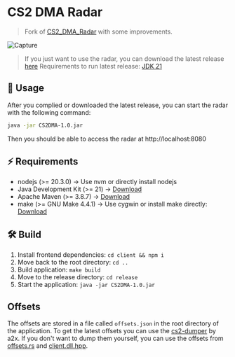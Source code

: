 # CS2 DMA Radar

> Fork of [CS2_DMA_Radar](https://github.com/MoZiHao/CS2_DMA_Radar) with some improvements.

![Capture](https://github.com/rabume/cs2-dma-radar/assets/19410629/b2097ba8-eda5-4a09-bf11-e643f0699c8b)

> If you just want to use the radar, you can download the latest release [here](https://github.com/rabume/cs2-dma-radar/releases)
> Requirements to run latest release: [JDK 21](https://adoptium.net/temurin/releases/?os=windows&arch=x64&package=jdk&version=21)

## 🚀 Usage

After you complied or downloaded the latest release, you can start the radar with the following command:

```bash
java -jar CS2DMA-1.0.jar
```

Then you should be able to access the radar at http://localhost:8080

## ⚡️ Requirements

- nodejs (>= 20.3.0) -> Use nvm or directly install nodejs
- Java Development Kit (>= 21) -> [Download](https://adoptium.net/temurin/releases/?os=windows&arch=x64&package=jdk&version=21)
- Apache Maven (>= 3.8.7) -> [Download](https://maven.apache.org/download.cgi)
- make (>= GNU Make 4.4.1) -> Use cygwin or install make directly: [Download](https://www.cygwin.com/)

## 🛠️ Build

1. Install frontend dependencies: `cd client && npm i`
2. Move back to the root directory: `cd ..`
3. Build application: `make build`
4. Move to the release directory: `cd release`
5. Start the application: `java -jar CS2DMA-1.0.jar`

## Offsets

The offsets are stored in a file called `offsets.json` in the root directory of the application.
To get the latest offsets you can use the [cs2-dumper](https://github.com/a2x/cs2-dumper) by a2x.
If you don't want to dump them yourself, you can use the offsets from [offsets.rs](https://github.com/a2x/cs2-dumper/blob/main/generated/offsets.rs) and [client.dll.hpp](https://github.com/a2x/cs2-dumper/blob/main/generated/client.dll.hpp).
